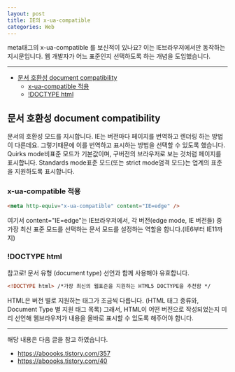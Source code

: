 ```yaml
---
layout: post
title: IE의 x-ua-compatible
categories: Web
---
```


meta태그의 x-ua-compatible 를 보신적이 있나요? 이는 IE브라우저에서만 동작하는 지시문입니다. 웹 개발자가 어느 표준인지 선택하도록 하는 개념을 도입했습니다.

<hr >

<!-- vscode-markdown-toc -->

- [문서 호환성 document compatibility](#문서-호환성-document-compatibility)
  - [x-ua-compatible 적용](#x-ua-compatible-적용)
  - [!DOCTYPE html](#!doctype-html)

<!-- vscode-markdown-toc-config
	numbering=false
	autoSave=true
	/vscode-markdown-toc-config -->
<!-- /vscode-markdown-toc -->

## <a name='문서-호환성-document-compatibility'></a>문서 호환성 document compatibility

문서의 호환성 모드를 지시합니다. IE는 버전마다 페이지를 번역하고 렌더링 하는 방법이 다른데요. 그렇기때문에 이를 번역하고 표시하는 방법을 선택할 수 있도록 했습니다. Quirks mode비표준 모드가 기본값이며, 구버전의 브라우저로 보는 것처럼 페이지를 표시합니다. Standards mode표준 모드(또는 strict mode엄격 모드)는 업계의 표준을 지원하도록 표시합니다.

### <a name='x-ua-compatible-적용'></a>x-ua-compatible 적용

```html
<meta http-equiv="x-ua-compatible" content="IE=edge" />
```

여기서 content="IE=edge"는 IE브라우저에서, 각 버전(edge mode, IE 버전들) 중 가장 최신 표준 모드를 선택하는 문서 모드를 설정하는 역할을 합니다.(IE6부터 IE11까지)

### <a name='!doctype-html'></a>!DOCTYPE html

참고로! 문서 유형 (document type) 선언과 함께 사용해야 유효합니다.

```html
<!DOCTYPE html> /*가장 최신의 웹표준을 지원하는 HTML5 DOCTYPE을 추천함 */
```

HTML은 버전 별로 지원하는 태그가 조금씩 다릅니다. (HTML 태그 종류와, Document Type 별 지원 태그 목록) 그래서, HTML이 어떤 버전으로 작성되었는지 미리 선언해 웹브라우저가 내용을 올바로 표시할 수 있도록 해주어야 합니다.

---

해당 내용은 다음 글을 참고 하였습니다.

- https://aboooks.tistory.com/357
- https://aboooks.tistory.com/40
